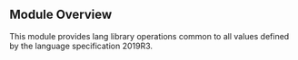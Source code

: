 ## Module Overview

This module provides lang library operations common to all values defined by the language specification 2019R3.
